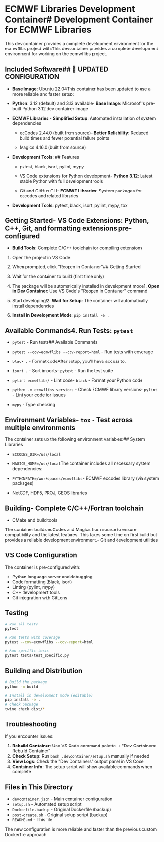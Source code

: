 # ECMWF Libraries Development Container# Development Container for ECMWF Libraries



This dev container provides a complete development environment for the ecmwflibs project with:This devcontainer provides a complete development environment for working on the ecmwflibs project.



## Included Software## 🔄 UPDATED CONFIGURATION



- **Base Image**: Ubuntu 22.04This container has been updated to use a more reliable and faster setup:

- **Python**: 3.12 (default) and 3.13 available- **Base Image**: Microsoft's pre-built Python 3.12 dev container image

- **ECMWF Libraries**:- **Simplified Setup**: Automated installation of system dependencies

  - ecCodes 2.44.0 (built from source)- **Better Reliability**: Reduced build times and fewer potential failure points

  - Magics 4.16.0 (built from source)

- **Development Tools**: ## Features

  - pytest, black, isort, pylint, mypy

  - VS Code extensions for Python development- **Python 3.12**: Latest stable Python with full development tools

  - Git and GitHub CLI- **ECMWF Libraries**: System packages for eccodes and related libraries

- **Development Tools**: pytest, black, isort, pylint, mypy, tox

## Getting Started- **VS Code Extensions**: Python, C++, Git, and formatting extensions pre-configured

- **Build Tools**: Complete C/C++ toolchain for compiling extensions

1. Open the project in VS Code

2. When prompted, click "Reopen in Container"## Getting Started

3. Wait for the container to build (first time only)

4. The package will be automatically installed in development mode1. **Open in Dev Container**: Use VS Code's "Reopen in Container" command

5. Start developing!2. **Wait for Setup**: The container will automatically install dependencies

3. **Install in Development Mode**: `pip install -e .`

## Available Commands4. **Run Tests**: `pytest`



- `pytest` - Run tests## Available Commands

- `pytest --cov=ecmwflibs --cov-report=html` - Run tests with coverage

- `black .` - Format codeAfter setup, you'll have access to:

- `isort .` - Sort imports- `pytest` - Run the test suite

- `pylint ecmwflibs/` - Lint code- `black` - Format your Python code

- `python -m ecmwflibs versions` - Check ECMWF library versions- `pylint` - Lint your code for issues

- `mypy` - Type checking

## Environment Variables- `tox` - Test across multiple environments



The container sets up the following environment variables:## System Libraries

- `ECCODES_DIR=/usr/local`

- `MAGICS_HOME=/usr/local`The container includes all necessary system dependencies:

- `PYTHONPATH=/workspaces/ecmwflibs`- ECMWF eccodes library (via system packages)

- NetCDF, HDF5, PROJ, GEOS libraries

## Building- Complete C/C++/Fortran toolchain

- CMake and build tools

The container builds ecCodes and Magics from source to ensure compatibility and the latest features. This takes some time on first build but provides a reliable development environment.- Git and development utilities

## VS Code Configuration

The container is pre-configured with:
- Python language server and debugging
- Code formatting (Black, isort)
- Linting (pylint, mypy)
- C++ development tools
- Git integration with GitLens

## Testing

```bash
# Run all tests
pytest

# Run tests with coverage
pytest --cov=ecmwflibs --cov-report=html

# Run specific tests
pytest tests/test_specific.py
```

## Building and Distribution

```bash
# Build the package
python -m build

# Install in development mode (editable)
pip install -e .
# Check package
twine check dist/*
```

## Troubleshooting

If you encounter issues:

1. **Rebuild Container**: Use VS Code command palette → "Dev Containers: Rebuild Container"
2. **Check Setup**: Run `bash .devcontainer/setup.sh` manually if needed
3. **View Logs**: Check the "Dev Containers" output panel in VS Code
4. **Container Info**: The setup script will show available commands when complete

## Files in This Directory

- `devcontainer.json` - Main container configuration
- `setup.sh` - Automated setup script
- `Dockerfile.backup` - Original Dockerfile (backup)
- `post-create.sh` - Original setup script (backup)
- `README.md` - This file

The new configuration is more reliable and faster than the previous custom Dockerfile approach.